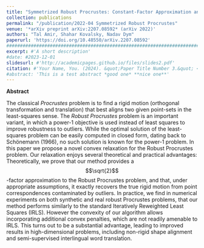 ```yaml
---
title: "Symmetrized Robust Procrustes: Constant-Factor Approximation and Exact Recovery"
collection: publications
permalink: "/publication/2022-04 Symmetrized Robust Procrustes"
venue: '*arXiv preprint arXiv:2207.08592* (arXiv 2022)'
authors: "Tal Amir, Shahar Kovalsky, Nadav Dym"
paperurl: 'https://doi.org/10.48550/arXiv.2207.08592'
###########################################################################################
excerpt: #'A short description'
#date: #2023-12-01
slidesurl: #'http://academicpages.github.io/files/slides2.pdf'
citation: #'Your Name, You. (2024). &quot;Paper Title Number 3.&quot; <i>GitHub Journal of Bugs</i>. 1(3).'
#abstract: 'This is a test abstract *good one* **nice one**'
---
```



**Abstract**

The classical *Procrustes* problem is to find a rigid motion (orthogonal transformation and translation) that best aligns two given point-sets in the least-squares sense. The *Robust Procrustes* problem is an important variant, in which a power-1 objective is used instead of least squares to improve robustness to outliers. While the optimal solution of the least-squares problem can be easily computed in closed form, dating back to Schönemann (1966), no such solution is known for the power-1 problem. In this paper we propose a novel convex relaxation for the Robust Procrustes problem. Our relaxation enjoys several theoretical and practical advantages: Theoretically, we prove that our method provides a $$\sqrt{2}$$-factor approximation to the Robust Procrustes problem, and that, under appropriate assumptions, it exactly recovers the true rigid motion from point correspondences contaminated by outliers. In practice, we find in numerical experiments on both synthetic and real robust Procrustes problems, that our method performs similarly to the standard Iteratively Reweighted Least Squares (IRLS). However the convexity of our algorithm allows incorporating additional convex penalties, which are not readily amenable to IRLS. This turns out to be a substantial advantage, leading to improved results in high-dimensional problems, including non-rigid shape alignment and semi-supervised interlingual word translation.